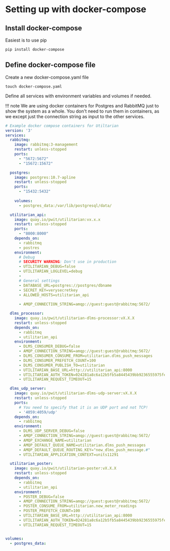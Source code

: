 # Setting up with docker-compose


## Install docker-compose

Easiest is to use pip

```
pip install docker-compose
```

## Define docker-compose file

Create a new docker-compose.yaml file

```
touch docker-compose.yaml
```

Define all services with environment variables and volumes if needed.

!!! note
    We are using docker containers for Postgres and RabbitMQ just to show the
    system as a whole. You don't need to run them in containers, as we except 
    just the connection string as input to the other services. 
    
    
```yaml
# Example docker compose containers for Utiltarian
version: '3'
services:
  rabbitmq:
    image: rabbitmq:3-management
    restart: unless-stopped
    ports:
      - "5672:5672"
      - "15672:15672"

  postgres:
    image: postgres:10.7-apline
    restart: unless-stopped
    ports:
      - "15432:5432"
    
    volumes:
      - postgres_data:/var/lib/postgresql/data/

  utilitarian_api:
    image: quay.io/pwit/utilitarian:vx.x.x
    restart: unless-stopped
    ports:
      - "8000:8000"
    depends_on:
      - rabbitmq
      - postres
    environment:
      # Debug
      # SECURITY WARNING: Don't use in production
      - UTILITARIAN_DEBUG=false
      - UTILITARIAN_LOGLEVEL=debug
      - 
      # General settings
      - DATABASE_URL=postgres://postgres/dbname
      - SECRET_KEY=verysecretkey  
      - ALLOWED_HOSTS=utilitarian_api
        
      - AMQP_CONNECTION_STRING=amqp://guest:guest@rabbitmq:5672/

  dlms_processor:
    image: quay.io/pwit/utilitarian-dlms-processor:vX.X.X
    restart: unless-stopped
    depends_on: 
      - rabbitmq
      - utilitarian_api
    environment:
      - DLMS_CONSUMER_DEBUG=false
      - AMQP_CONNECTION_STRING=amqp://guest:guest@rabbitmq:5672/
      - DLMS_CONSUMER_CONSUME_FROM=utilitarian.dlms_push_messages
      - DLMS_CONSUMER_PREFETCH_COUNT=100
      - DLMS_CONSUMER_PUBLISH_TO=utilitarian
      - UTILITARIAN_BASE_URL=http://utilitarian_api:8000
      - UTILITARIAN_AUTH_TOKEN=024281a8c6a12b5fb5a8445439bb9236555975fe
      - UTILITARIAN_REQUEST_TIMEOUT=15

  dlms_udp_server:
    image: quay.io/pwit/utilitarian-dlms-udp-server:vX.X.X
    restart: unless-stopped
    ports:
      # You need to specify that it is an UDP port and not TCP!
      - '4059:4059/udp'
    depends_on: 
      - rabbitmq
    environment:
      - DLMS_UDP_SERVER_DEBUG=false
      - AMQP_CONNECTION_STRING=amqp://guest:guest@rabbitmq:5672/
      - AMQP_EXCHANGE_NAME=utilitarian
      - AMQP_DEFAULT_QUEUE_NAME=utilitarian.dlms_push_messages
      - AMQP_DEFAULT_QUEUE_ROUTING_KEY="new_dlms_push_message.#"
      - UTILITARIAN_APPLICATION_CONTEXT=units11291

  utilitarian_poster:
    image: quay.io/pwit/utilitarian-poster:vX.X.X
    restart: unless-stopped
    depends_on: 
      - rabbitmq
      - utilitarian_api
    environment:
      - POSTER_DEBUG=false
      - AMQP_CONNECTION_STRING=amqp://guest:guest@rabbitmq:5672/
      - POSTER_CONSUME_FROM=utilitarian.new_meter_readings
      - POSTER_PREFETCH_COUNT=100
      - UTILITARIAN_BASE_URL=http://utilitarian_api:8000
      - UTILITARIAN_AUTH_TOKEN=024281a8c6a12b5fb5a8445439bb9236555975fe
      - UTILITARIAN_REQUEST_TIMEOUT=15


volumes:
  - postgres_data:

```